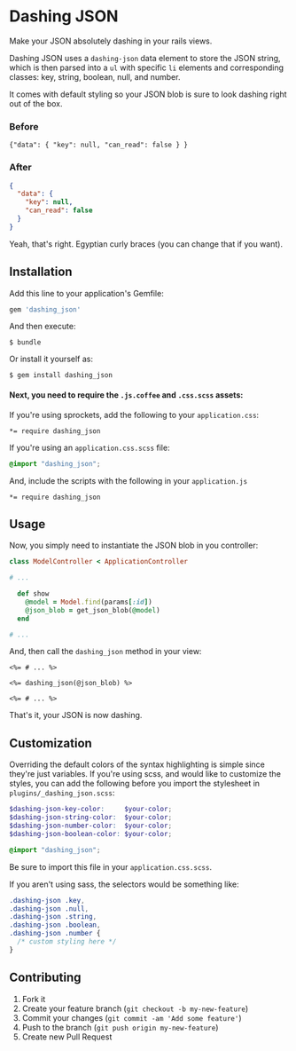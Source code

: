 # Dashing JSON

Make your JSON absolutely dashing in your rails views.

Dashing JSON uses a `dashing-json` data element to store the JSON string, which is then parsed into a `ul` with specific `li` elements and corresponding classes: key, string, boolean, null, and number.

It comes with default styling so your JSON blob is sure to look dashing right out of the box.

### Before
```
{"data": { "key": null, "can_read": false } }
```

### After

```json
{
  "data": {
    "key": null,
    "can_read": false
  }
}
```

Yeah, that's right. Egyptian curly braces (you can change that if you want).

## Installation

Add this line to your application's Gemfile:

```ruby
gem 'dashing_json'
```

And then execute:

    $ bundle

Or install it yourself as:

    $ gem install dashing_json

#### Next, you need to require the `.js.coffee` and `.css.scss` assets:

If you're using sprockets, add the following to your `application.css`:

    *= require dashing_json

If you're using an `application.css.scss` file:

```scss
@import "dashing_json";
```

And, include the scripts with the following in your `application.js`

    *= require dashing_json

## Usage

Now, you simply need to instantiate the JSON blob in you controller:

```ruby
class ModelController < ApplicationController

# ...

  def show
    @model = Model.find(params[:id])
    @json_blob = get_json_blob(@model)
  end

# ...
```

And, then call the `dashing_json` method in your view:

```erb
<%= # ... %>

<%= dashing_json(@json_blob) %>

<%= # ... %>
```

That's it, your JSON is now dashing.

## Customization

Overriding the default colors of the syntax highlighting is simple since they're just variables. If you're using scss, and would like to customize the styles, you can add the following before you import the stylesheet in `plugins/_dashing_json.scss`:

```scss
$dashing-json-key-color:     $your-color;
$dashing-json-string-color:  $your-color;
$dashing-json-number-color:  $your-color;
$dashing-json-boolean-color: $your-color;

@import "dashing_json";
```

Be sure to import this file in your `application.css.scss`.

If you aren't using sass, the selectors would be something like: 

```css
.dashing-json .key,
.dashing-json .null,
.dashing-json .string,
.dashing-json .boolean,
.dashing-json .number {
  /* custom styling here */
}
```

## Contributing

1. Fork it
2. Create your feature branch (`git checkout -b my-new-feature`)
3. Commit your changes (`git commit -am 'Add some feature'`)
4. Push to the branch (`git push origin my-new-feature`)
5. Create new Pull Request
